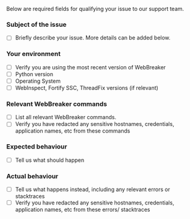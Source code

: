 Below are required fields for qualifying your issue to our support team.

### Subject of the issue
- [ ] Briefly describe your issue. More details can be added below.

### Your environment
- [ ] Verify you are using the most recent version of WebBreaker
- [ ] Python version
- [ ] Operating System
- [ ] WebInspect, Fortify SSC, ThreadFix versions (if relevant)

### Relevant WebBreaker commands
- [ ] List all relevant WebBreaker commands.
- [ ] Verify you have redacted any sensitive hostnames, credentials, application names, etc from these commands

### Expected behaviour
- [ ] Tell us what should happen

### Actual behaviour
- [ ] Tell us what happens instead, including any relevant errors or stacktraces
- [ ] Verify you have redacted any sensitive hostnames, credentials, application names, etc from these errors/ stacktraces
